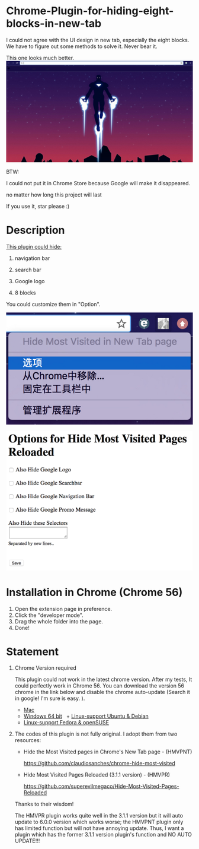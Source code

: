 # Chrome-Plugin-for-hiding-eight-blocks-in-new-tab
I could not agree with the UI design in new tab, especially the eight blocks. We have to figure out some methods to solve it. Never bear it.


This one looks much better.
![image](https://github.com/max-yeah/Chrome-Plugin-for-hiding-eight-block-in-new-tab/blob/master/new%20tab%20page.PNG)

BTW:

I could not put it in Chrome Store because Google will make it disappeared.

no matter how long this project will last

If you use it, star please :)




# Description

<u>This plugin could hide:</u>

1. navigation bar

2. search bar

3. Google logo

4. 8 blocks

You could customize them in "Option".

![image](https://github.com/max-yeah/Chrome-Plugin-for-hiding-eight-block-in-new-tab/blob/master/options.PNG)

![image](https://github.com/max-yeah/Chrome-Plugin-for-hiding-eight-block-in-new-tab/blob/master/optional.png)





# Installation in Chrome (Chrome 56)

1. Open the extension page in preference.
2. Click the "developer mode".
3. Drag the whole folder into the page.
4. Done!




# Statement

1. Chrome Version required

   This plugin could not work in the latest chrome version. After my tests, It could perfectly work in Chrome 56. You can download the version 56 chrome in the link below and disable the chrome auto-update (Search it in google! I'm sure is easy. ).
   + [Mac](http://google-chrome.en.uptodown.com/mac/old)
   + [Windows 64 bit](https://github.com/max-yeah/Chrome-Plugin-for-hiding-eight-block-in-new-tab/releases/download/v1.0/Chrome.56.-64.bit.Windows.rar)
   + [Linux-support Ubuntu & Debian](https://github.com/max-yeah/Chrome-Plugin-for-hiding-eight-block-in-new-tab/releases/download/v1.0/Chrome.56.-linux.support.Debian.Ubuntu.rar)
   + [Linux-support Fedora & openSUSE](https://github.com/max-yeah/Chrome-Plugin-for-hiding-eight-block-in-new-tab/releases/download/v1.0/Chrome.56.-linux.support.Fedora.openSUSE.rar)

2. The codes of this plugin is not fully original. I adopt them from two resources:

   - Hide the Most Visited pages in Chrome's New Tab page - (HMVPNT)

     https://github.com/claudiosanches/chrome-hide-most-visited

   - Hide Most Visited Pages Reloaded (3.1.1 version) - (HMVPR)

     https://github.com/superevilmegaco/Hide-Most-Visited-Pages-Reloaded

   Thanks to their wisdom! 

   The HMVPR plugin works quite well in the 3.1.1 version but it will auto update to 6.0.0 version which works worse; the HMVPNT plugin only has limited function but will not have annoying update. Thus, I want a plugin which has the former 3.1.1 version plugin's function and NO AUTO UPDATE!!!

